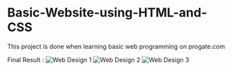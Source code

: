 # Basic-Website-using-HTML-and-CSS
This project is done when learning basic web programming on progate.com

Final Result :
![Web Design 1](https://user-images.githubusercontent.com/67742339/144422604-9ed319aa-411a-480c-9369-5b8c373e28af.PNG)
![Web Design 2](https://user-images.githubusercontent.com/67742339/144422625-1a8b4eb7-9dcf-40ac-8bc8-8bb32c995cbe.PNG)
![Web Design 3](https://user-images.githubusercontent.com/67742339/144422634-b6a4cfba-6c99-4520-89e1-78b29bcbc317.PNG)
